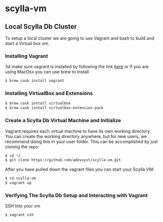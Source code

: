 # scylla-vm

## Local Scylla Db Cluster
To setup a local cluster we are going to use Vagrant and bash to build and start a Virtual box vm.
### Installing Vagrant
1st make sure vagrant is installed by following the link [here](https://www.vagrantup.com/downloads.html) or if you are using MacOsx you can use brew to install
```bash
$ brew cask install vagrant
```
### Installing VirtualBox and Extensions
```bash
$ brew cask install virtualbox
$ brew cask isntall virtualbox-extension-pack
```
### Create a Scylla Db Virtual Machine and Initialize
Vagrant requires each virtual machine to have its own working directory. You can create the working directory anywhere, but for new users, we recommend doing this in your user folder.  This can be accomplished by just cloning the repo:
```bash
$ cd ~/
$ git clone https://github.com/adevuyst/scylla-vm.git
```
After you have pulled down the vagrant files you can start your Scylla VM:
```bash 
$ cd scylla-vm
$ vagrant up
```
### Verifying The Scylla Db Setup and Interacting with Vagrant
SSH Into your vm
```bash
$ vagrant ssh 
```
